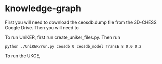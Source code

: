# knowledge-graph

First you will need to download the ceosdb.dump file from the 3D-CHESS Google Drive. Then you will need to 

To run UniKER, first run create_uniker_files.py.
Then run
```
python ./UniKER/run.py ceosdb 0 ceosdb_model TransE 8 0.0 0.2
```

To run the UKGE, 